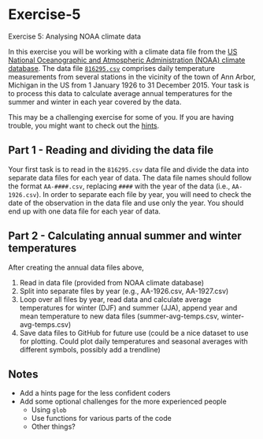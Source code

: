 # Exercise-5
Exercise 5: Analysing NOAA climate data

In this exercise you will be working with a climate data file from the [US National Oceanographic and Atmospheric Administration (NOAA) climate database](https://www.ncdc.noaa.gov/cdo-web/).
The data file [`816295.csv`](Data/816295.csv) comprises daily temperature measurements from several stations in the vicinity of the town of Ann Arbor, Michigan in the US from 1 January 1926 to 31 December 2015.
Your task is to process this data to calculate average annual temperatures for the summer and winter in each year covered by the data.

This may be a challenging exercise for some of you.
If you are having trouble, you might want to check out the [hints](hints.md).

## Part 1 - Reading and dividing the data file
Your first task is to read in the `816295.csv` data file and divide the data into separate data files for each year of data.
The data file names should follow the format `AA-####.csv`, replacing `####` with the year of the data (i.e., `AA-1926.csv`).
In order to separate each file by year, you will need to check the date of the observation in the data file and use only the year.
You should end up with one data file for each year of data.

## Part 2 - Calculating annual summer and winter temperatures
After creating the annual data files above, 

1. Read in data file (provided from NOAA climate database)
2. Split into separate files by year (e.g., AA-1926.csv, AA-1927.csv)
3. Loop over all files by year, read data and calculate average temperatures for winter (DJF) and summer (JJA), append year and mean temperature to new data files (summer-avg-temps.csv, winter-avg-temps.csv)
4. Save data files to GitHub for future use (could be a nice dataset to use for plotting. Could plot daily temperatures and seasonal averages with different symbols, possibly add a trendline)

## Notes
- Add a hints page for the less confident coders
- Add some optional challenges for the more experienced people
  - Using `glob`
  - Use functions for various parts of the code
  - Other things?
